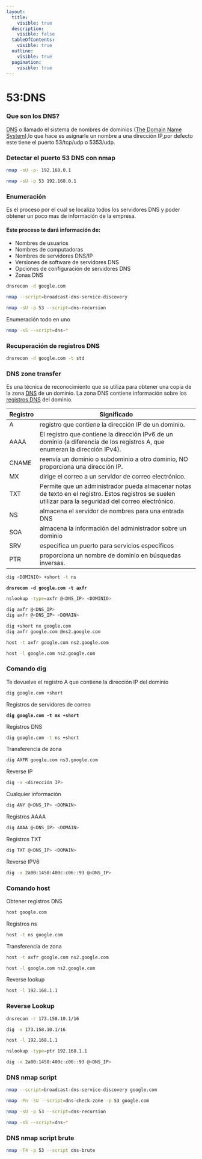 ```yaml
---
layout:
  title:
    visible: true
  description:
    visible: false
  tableOfContents:
    visible: true
  outline:
    visible: true
  pagination:
    visible: true
---
```


# 53:DNS

### Que son los DNS?

[DNS](../networks/dns.md) o llamado el sistema de nombres de dominios ([The Domain Name System](https://www.cloudflare.com/learning/dns/what-is-dns/)),lo que hace es asignarle un nombre a una dirección IP,por defecto este tiene el puerto 53/tcp/udp o 5353/udp.

### Detectar el puerto 53 DNS con nmap

```bash
nmap -sU -p- 192.168.0.1
```

```bash
nmap -sU -p 53 192.168.0.1
```

### Enumeración&#x20;

Es el proceso por el cual se localiza todos los servidores DNS y poder obtener un poco mas de información de la empresa.

#### Este proceso te dará información de:

* Nombres de usuarios
* Nombres de computadoras
* Nombres de servidores DNS/IP
* Versiones de software de servidores DNS
* Opciones de configuración de servidores DNS
* Zonas DNS

```bash
dnsrecon -d google.com
```

```bash
nmap --script=broadcast-dns-service-discovery
```

```bash
nmap -sU -p 53 --script=dns-recursion
```

Enumeración todo en uno

```bash
nmap -sS --script=dns-*
```

### Recuperación de registros DNS

```bash
dnsrecon -d google.com -t std
```

### DNS zone transfer

Es una técnica de reconocimiento que se utiliza para obtener una copia de la zona [DNS](../networks/dns.md) de un dominio. La zona DNS contiene información sobre los [registros DNS](https://www.cloudflare.com/es-es/learning/dns/dns-records/) del dominio.

| Registro | Significado                                                                                                                                              |
| -------- | -------------------------------------------------------------------------------------------------------------------------------------------------------- |
| A        | registro que contiene la dirección IP de un dominio.                                                                                                     |
| AAAA     | El registro que contiene la dirección IPv6 de un dominio (a diferencia de los registros A, que enumeran la dirección IPv4).                              |
| CNAME    | reenvía un dominio o subdominio a otro dominio, NO proporciona una dirección IP.                                                                         |
| MX       | dirige el correo a un servidor de correo electrónico.                                                                                                    |
| TXT      | Permite que un administrador pueda almacenar notas de texto en el registro. Estos registros se suelen utilizar para la seguridad del correo electrónico. |
| NS       | almacena el servidor de nombres para una entrada DNS                                                                                                     |
| SOA      | almacena la información del administrador sobre un dominio                                                                                               |
| SRV      | especifica un puerto para servicios específicos                                                                                                          |
| PTR      | proporciona un nombre de dominio en búsquedas inversas.                                                                                                  |

```bash
dig <DOMINIO> +short -t ns 
```

<pre class="language-bash"><code class="lang-bash"><strong>dnsrecon -d google.com -t axfr
</strong></code></pre>

```bash
nslookup -type=axfr @<DNS_IP> <DOMINIO>
```

```bash
dig axfr @<DNS_IP>
dig axfr @<DNS_IP> <DOMAIN>
```

```bash
dig +short nx google.com
dig axfr google.com @ns2.google.com
```

```bash
host -t axfr google.com ns2.google.com
```

```bash
host -l google.com ns2.google.com
```

### Comando dig

Te devuelve el registro A que contiene la dirección IP del dominio

```bash
dig google.com +short
```

Registros de servidores de correo

<pre class="language-bash"><code class="lang-bash"><strong>dig google.com -t mx +short
</strong></code></pre>

Registros DNS

```bash
dig google.com -t ns +short
```

Transferencia de zona

```bash
dig AXFR google.com ns3.google.com
```

Reverse IP

```bash
dig -x <dirección IP>
```

Cualquier información

```bash
dig ANY @<DNS_IP> <DOMAIN> 
```

Registros AAAA

```bash
dig AAAA @<DNS_IP> <DOMAIN>
```

Registros TXT

```bash
dig TXT @<DNS_IP> <DOMAIN> 
```

Reverse IPV6

```bash
dig -x 2a00:1450:400c:c06::93 @<DNS_IP>
```

### Comando host

Obtener registros DNS

```bash
host google.com
```

Registros ns

```bash
host -t ns google.com
```

Transferencia de zona&#x20;

```bash
host -t axfr google.com ns2.google.com
```

```bash
host -l google.com ns2.google.com
```

Reverse lookup

```bash
host -l 192.168.1.1
```

### Reverse Lookup

```bash
dnsrecon -r 173.158.10.1/16
```

```bash
dig -x 173.158.10.1/16
```

```bash
host -l 192.168.1.1
```

```bash
nslookup -type=ptr 192.168.1.1
```

```bash
dig -x 2a00:1450:400c:c06::93 @<DNS_IP>
```

### DNS nmap script

```bash
nmap --script=broadcast-dns-service-discovery google.com
```

```bash
nmap -Pn -sU --script=dns-check-zone -p 53 google.com
```

```bash
nmap -sU -p 53 --script=dns-recursion
```

```bash
nmap -sS --script=dns-*
```

### DNS nmap script brute&#x20;

```bash
nmap -T4 -p 53 --script dns-brute
```

